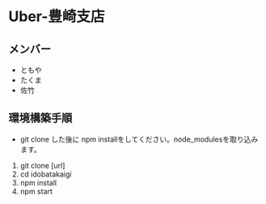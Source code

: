 # Uber-豊崎支店
## メンバー
- ともや
- たくま
- 佐竹
## 環境構築手順
- git clone した後に npm installをしてください。node_modulesを取り込みます。
1. git clone [url]
2. cd idobatakaigi
3. npm install
4. npm start




